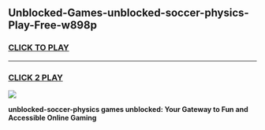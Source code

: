 
## Unblocked-Games-unblocked-soccer-physics-Play-Free-w898p
<h3>
<a href="https://premium76.site?title=unblocked-soccer-physics&ref=20M">CLICK TO PLAY</a></h3>
<hr>

<h3>
<a href="https://premium76.site?title=unblocked-soccer-physics&ref=20M">CLICK 2 PLAY</a>
  
</h3>

<a href="https://premium76.site?title=unblocked-soccer-physics&ref=19M"><img src="https://clearcache.store/games.png"></a>


**unblocked-soccer-physics games unblocked: Your Gateway to Fun and Accessible Online Gaming**
